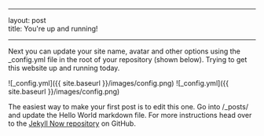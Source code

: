 ---	---
layout: post	
title: You're up and running!	
---	---


Next you can update your site name, avatar and other options using the _config.yml file in the root of your repository (shown below).	Trying to get this website up and running today.


![_config.yml]({{ site.baseurl }}/images/config.png)	![_config.yml]({{ site.baseurl }}/images/config.png)


The easiest way to make your first post is to edit this one. Go into /_posts/ and update the Hello World markdown file. For more instructions head over to the [Jekyll Now repository](https://github.com/barryclark/jekyll-now) on GitHub.
